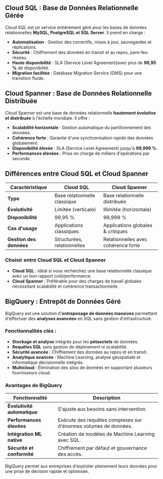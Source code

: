 
## Cloud SQL : Base de Données Relationnelle Gérée

Cloud SQL est un service entièrement géré pour les bases de données relationnelles **MySQL, PostgreSQL et SQL Server**. Il prend en charge :

- **Automatisation** : Gestion des correctifs, mises à jour, sauvegardes et réplications.
- **Sécurité** : Chiffrement des données en transit et au repos, pare-feu réseau.
- **Haute disponibilité** : SLA (Service Level Agreement)avec plus de **99,95 %** de disponibilité.
- **Migration facilitée** : Database Migration Service (DMS) pour une transition fluide.

## Cloud Spanner : Base de Données Relationnelle Distribuée

Cloud Spanner est une base de données relationnelle **hautement évolutive et distribuée** à l'échelle mondiale. Il offre :

- **Scalabilité horizontale** : Gestion automatique du partitionnement des données.
- **Cohérence forte** : Garantie d'une synchronisation rapide des données globalement.
- **Disponibilité élevée** : SLA (Service Level Agreement) jusqu'à **99,999 %**.
- **Performances élevées** : Prise en charge de milliers d'opérations par seconde.

## Différences entre Cloud SQL et Cloud Spanner

| Caractéristique         | Cloud SQL                    | Cloud Spanner                       |
| ----------------------- | ---------------------------- | ----------------------------------- |
| **Type**                | Base relationnelle classique | Base relationnelle distribuée       |
| **Évolutivité**         | Limitée (verticale)          | Illimitée (horizontale)             |
| **Disponibilité**       | 99,95 %                      | 99,999 %                            |
| **Cas d'usage**         | Applications classiques      | Applications globales & critiques   |
| **Gestion des données** | Structurées, relationnelles  | Relationnelles avec cohérence forte |


### Choisir entre Cloud SQL et Cloud Spanner

- **Cloud SQL** : Idéal si vous recherchez une base relationnelle classique avec un bon rapport coût/performance.
- **Cloud Spanner** : Préférable pour des charges de travail globales nécessitant scalabilité et cohérence transactionnelle.

## BigQuery : Entrepôt de Données Géré

BigQuery est une solution d'**entreposage de données massives** permettant d'effectuer des **analyses avancées** en SQL sans gestion d'infrastructure.

### Fonctionnalités clés :

- **Stockage et analyse** intégrés pour les **pétaoctets** de données.
- **Requêtes SQL** sans gestion de déploiement ni scalabilité.
- **Sécurité avancée** : Chiffrement des données au repos et en transit.
- **Analytique avancée** : Machine Learning, analyse géospatiale et informatique décisionnelle intégrés.
- **Multicloud** : Élimination des silos de données en supportant plusieurs fournisseurs cloud.

### Avantages de BigQuery 

| Fonctionnalité              | Description                                                      |
| --------------------------- | ---------------------------------------------------------------- |
| **Évolutivité automatique** | S'ajuste aux besoins sans intervention.                          |
| **Performances élevées**    | Exécute des requêtes complexes sur d'énormes volumes de données. |
| **Intégration ML native**   | Création de modèles de Machine Learning avec SQL.                |
| **Sécurité et conformité**  | Chiffrement par défaut et gouvernance des accès.                 |

BigQuery permet aux entreprises d'exploiter pleinement leurs données pour une prise de décision rapide et optimisée.